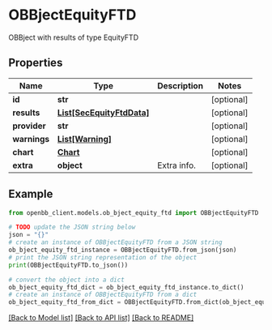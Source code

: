 # OBBjectEquityFTD

OBBject with results of type EquityFTD

## Properties

Name | Type | Description | Notes
------------ | ------------- | ------------- | -------------
**id** | **str** |  | [optional] 
**results** | [**List[SecEquityFtdData]**](SecEquityFtdData.md) |  | [optional] 
**provider** | **str** |  | [optional] 
**warnings** | [**List[Warning]**](Warning.md) |  | [optional] 
**chart** | [**Chart**](Chart.md) |  | [optional] 
**extra** | **object** | Extra info. | [optional] 

## Example

```python
from openbb_client.models.ob_bject_equity_ftd import OBBjectEquityFTD

# TODO update the JSON string below
json = "{}"
# create an instance of OBBjectEquityFTD from a JSON string
ob_bject_equity_ftd_instance = OBBjectEquityFTD.from_json(json)
# print the JSON string representation of the object
print(OBBjectEquityFTD.to_json())

# convert the object into a dict
ob_bject_equity_ftd_dict = ob_bject_equity_ftd_instance.to_dict()
# create an instance of OBBjectEquityFTD from a dict
ob_bject_equity_ftd_from_dict = OBBjectEquityFTD.from_dict(ob_bject_equity_ftd_dict)
```
[[Back to Model list]](../README.md#documentation-for-models) [[Back to API list]](../README.md#documentation-for-api-endpoints) [[Back to README]](../README.md)


